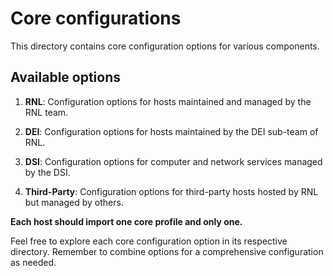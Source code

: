 # Core configurations

This directory contains core configuration options for various components.

## Available options

1. **RNL**: Configuration options for hosts maintained and managed by the RNL team.

2. **DEI**: Configuration options for hosts maintained by the DEI sub-team of RNL.

3. **DSI**: Configuration options for computer and network services managed by the DSI.

4. **Third-Party**: Configuration options for third-party hosts hosted by RNL but managed by others.

**Each host should import one core profile and only one.**

Feel free to explore each core configuration option in its respective directory.
Remember to combine options for a comprehensive configuration as needed.
